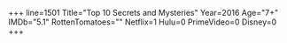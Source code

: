 +++
line=1501
Title="Top 10 Secrets and Mysteries"
Year=2016
Age="7+"
IMDb="5.1"
RottenTomatoes=""
Netflix=1
Hulu=0
PrimeVideo=0
Disney=0
+++

